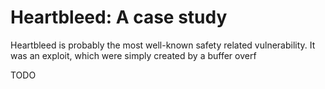 Heartbleed: A case study
========================

Heartbleed is probably the most well-known safety related vulnerability. It was an exploit, which were simply created by a buffer overf

TODO
